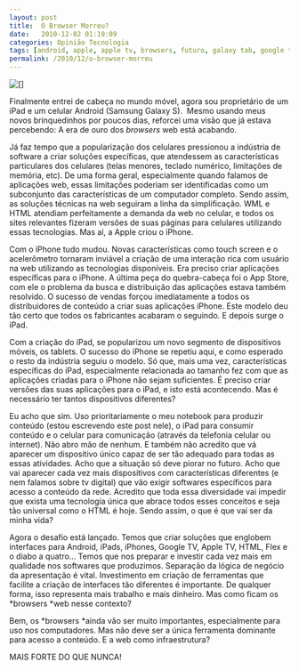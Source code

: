 ```yaml
---
layout: post
title:  O Browser Morreu?
date:   2010-12-02 01:19:09
categories: Opinião Tecnologia
tags: [android, apple, apple tv, browsers, futuro, galaxy tab, google tv, html, ipad, iphone, samsung, smartphones, tablets, web]
permalink: /2010/12/o-browser-morreu
---
```


[![[]](http://borba.blog.br/wordpress/wp-content/uploads/2010/12/app-vanity-ariel-image-collage03._V195175626_.jpg "app-vanity-ariel-image-collage03._V195175626_")](http://borba.blog.br/wordpress/wp-content/uploads/2010/12/app-vanity-ariel-image-collage03._V195175626_.jpg "")

Finalmente entrei de cabeça no mundo móvel, agora sou proprietário de um iPad e um celular Android (Samsung Galaxy S).  Mesmo usando meus novos brinquedinhos por poucos dias, reforcei uma visão que já estava percebendo: A era de ouro dos *browsers* web está acabando.

Já faz tempo que a popularização dos celulares pressionou a indústria de software a criar soluções específicas, que atendessem as características particulares dos celulares (telas menores, teclado numérico, limitações de memória, etc). De uma forma geral, especialmente quando falamos de aplicações web, essas limitações poderiam ser identificadas como um subconjunto das características de um computador completo. Sendo assim, as soluções técnicas na web seguiram a linha da simplificação. WML e HTML atendiam perfeitamente a demanda da web no celular, e todos os sites relevantes fizeram versões de suas páginas para celulares utilizando essas tecnologias. Mas aí, a Apple criou o iPhone.

Com o iPhone tudo mudou. Novas características como touch screen e o acelerômetro tornaram inviável a criação de uma interação rica com usuário na web utilizando as tecnologias disponíveis. Era preciso criar aplicações específicas para o iPhone. A última peça do quebra-cabeça foi o App Store, com ele o problema da busca e distribuição das aplicações estava também resolvido. O sucesso de vendas forçou imediatamente a todos os distribuidores de conteúdo a criar suas aplicações iPhone. Este modelo deu tão certo que todos os fabricantes acabaram o seguindo. E depois surge o iPad.

Com a criação do iPad, se popularizou um novo segmento de dispositivos móveis, os tablets. O sucesso do iPhone se repetiu aqui, e como esperado o resto da indústria seguiu o modelo. Só que, mais uma vez, características específicas do iPad, especialmente relacionada ao tamanho fez com que as aplicações criadas para o iPhone não sejam suficientes. É preciso criar versões das suas aplicações para o iPad, e isto está acontecendo. Mas é necessário ter tantos dispositivos diferentes?

Eu acho que sim. Uso prioritariamente o meu notebook para produzir conteúdo (estou escrevendo este post nele), o iPad para consumir conteúdo e o celular para comunicação (através da telefonia celular ou internet). Não abro mão de nenhum. E também não acredito que vá aparecer um dispositivo único capaz de ser tão adequado para todas as essas atividades. Acho que a situação só deve piorar no futuro. Acho que vai aparecer cada vez mais dispositivos com características diferentes (e nem falamos sobre tv digital) que vão exigir softwares específicos para acesso a conteúdo da rede. Acredito que toda essa diversidade vai impedir que exista uma tecnologia única que abrace todos esses conceitos e seja tão universal como o HTML é hoje. Sendo assim, o que é que vai ser da minha vida?

Agora o desafio está lançado. Temos que criar soluções que englobem interfaces para Android, iPads, iPhones, Google TV, Apple TV, HTML, Flex e o diabo a quatro... Temos que nos preparar e investir cada vez mais em qualidade nos softwares que produzimos. Separação da lógica de negócio da apresentação é vital. Investimento em criação de ferramentas que facilite a criação de interfaces tão diferentes é importante. De qualquer forma, isso representa mais trabalho e mais dinheiro. Mas como ficam os *browsers *web nesse contexto?

Bem, os *browsers *ainda vão ser muito importantes, especialmente para uso nos computadores. Mas não deve ser a única ferramenta dominante para acesso a conteúdo. E a web como infraestrutura?

MAIS FORTE DO QUE NUNCA!